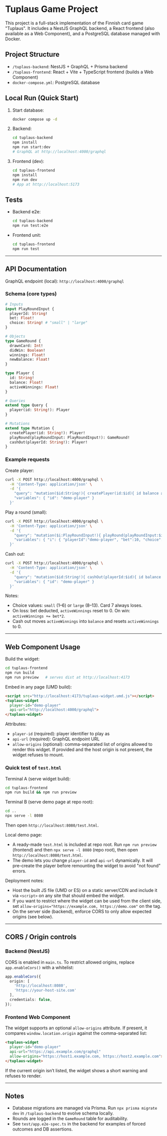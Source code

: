 # Tuplaus Game Project

This project is a full-stack implementation of the Finnish card game "Tuplaus". It includes a NestJS GraphQL backend, a React frontend (also available as a Web Component), and a PostgreSQL database managed with Docker.

## Project Structure

- `/tuplaus-backend`: NestJS + GraphQL + Prisma backend
- `/tuplaus-frontend`: React + Vite + TypeScript frontend (builds a Web Component)
- `docker-compose.yml`: PostgreSQL database

## Local Run (Quick Start)

1. Start database:
   ```bash
   docker compose up -d
   ```
2. Backend:
   ```bash
   cd tuplaus-backend
   npm install
   npm run start:dev
   # GraphQL at http://localhost:4000/graphql
   ```
3. Frontend (dev):
   ```bash
   cd tuplaus-frontend
   npm install
   npm run dev
   # App at http://localhost:5173
   ```

## Tests

- Backend e2e:
  ```bash
  cd tuplaus-backend
  npm run test:e2e
  ```
- Frontend unit:
  ```bash
  cd tuplaus-frontend
  npm run test
  ```

---

## API Documentation

GraphQL endpoint (local): `http://localhost:4000/graphql`

### Schema (core types)

```graphql
# Inputs
input PlayRoundInput {
  playerId: String!
  bet: Float!
  choice: String! # "small" | "large"
}

# Objects
type GameRound {
  drawnCard: Int!
  didWin: Boolean!
  winnings: Float!
  newBalance: Float!
}

type Player {
  id: String!
  balance: Float!
  activeWinnings: Float!
}

# Queries
extend type Query {
  player(id: String!): Player
}

# Mutations
extend type Mutation {
  createPlayer(id: String!): Player!
  playRound(playRoundInput: PlayRoundInput!): GameRound!
  cashOut(playerId: String!): Player!
}
```

### Example requests

Create player:
```bash
curl -X POST http://localhost:4000/graphql \
  -H 'Content-Type: application/json' \
  -d '{
    "query": "mutation($id:String!){ createPlayer(id:$id){ id balance activeWinnings } }",
    "variables": { "id": "demo-player" }
  }'
```

Play a round (small):
```bash
curl -X POST http://localhost:4000/graphql \
  -H 'Content-Type: application/json' \
  -d '{
    "query": "mutation($i:PlayRoundInput!){ playRound(playRoundInput:$i){ drawnCard didWin winnings newBalance } }",
    "variables": { "i": { "playerId":"demo-player", "bet":10, "choice":"small" } }
  }'
```

Cash out:
```bash
curl -X POST http://localhost:4000/graphql \
  -H 'Content-Type: application/json' \
  -d '{
    "query": "mutation($id:String!){ cashOut(playerId:$id){ id balance activeWinnings } }",
    "variables": { "id": "demo-player" }
  }'
```

Notes:
- Choice values: `small` (1–6) or `large` (8–13). Card 7 always loses.
- On loss: bet deducted, `activeWinnings` reset to 0. On win: `activeWinnings += bet*2`.
- Cash out moves `activeWinnings` into `balance` and resets `activeWinnings` to 0.

---

## Web Component Usage

Build the widget:
```bash
cd tuplaus-frontend
npm run build
npm run preview   # serves dist at http://localhost:4173
```

Embed in any page (UMD build):
```html
<script src="http://localhost:4173/tuplaus-widget.umd.js"></script>
<tuplaus-widget
  player-id="demo-player"
  api-url="http://localhost:4000/graphql">
</tuplaus-widget>
```

Attributes:
- `player-id` (required): player identifier to play as
- `api-url` (required): GraphQL endpoint URL
- `allow-origins` (optional): comma-separated list of origins allowed to render this widget. If provided and the host origin is not present, the widget refuses to mount.

### Quick test of `test.html`

Terminal A (serve widget build):
```bash
cd tuplaus-frontend
npm run build && npm run preview
```

Terminal B (serve demo page at repo root):
```bash
cd ..
npx serve -l 8080
```
Then open `http://localhost:8080/test.html`.

Local demo page:
- A ready-made `test.html` is included at repo root. Run `npm run preview` (frontend) and then `npx serve -l 8080` (repo root), then open `http://localhost:8080/test.html`.
- The demo lets you change `player-id` and `api-url` dynamically. It will pre-create the player before remounting the widget to avoid "not found" errors.

Deployment notes:
- Host the built JS file (UMD or ES) on a static server/CDN and include it via `<script>` on any site that should embed the widget.
- If you want to restrict where the widget can be used from the client side, set `allow-origins="https://example.com, https://demo.com"` on the tag.
- On the server side (backend), enforce CORS to only allow expected origins (see below).

---

## CORS / Origin controls

### Backend (NestJS)
CORS is enabled in `main.ts`. To restrict allowed origins, replace `app.enableCors()` with a whitelist:
```ts
app.enableCors({
  origin: [
    'http://localhost:8080',
    'https://your-host-site.com'
  ],
  credentials: false,
});
```

### Frontend Web Component
The widget supports an optional `allow-origins` attribute. If present, it compares `window.location.origin` against the comma-separated list:
```html
<tuplaus-widget
  player-id="demo-player"
  api-url="https://api.example.com/graphql"
  allow-origins="https://host1.example.com, https://host2.example.com">
</tuplaus-widget>
```
If the current origin isn’t listed, the widget shows a short warning and refuses to render.

---

## Notes
- Database migrations are managed via Prisma. Run `npx prisma migrate dev` in `/tuplaus-backend` to evolve schema locally.
- Rounds are logged in the `GameRound` table for auditability.
- See `test/app.e2e-spec.ts` in the backend for examples of forced outcomes and DB assertions.

